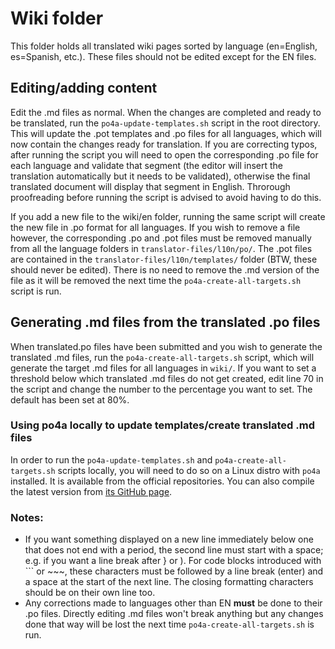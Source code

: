 # Wiki folder

This folder holds all translated wiki pages sorted by language (en=English, es=Spanish, etc.). These files should not be edited except for the EN files.

## Editing/adding content

Edit the .md files as normal. When the changes are completed and ready to be translated, run the `po4a-update-templates.sh` script in the root directory. This will update the .pot templates and .po files for all languages, which will now contain the changes ready for translation. If you are correcting typos, after running the script you will need to open the corresponding .po file for each language and validate that segment (the editor will insert the translation automatically but it needs to be validated), otherwise the final translated document will display that segment in English. Throrough proofreading before running the script is advised to avoid having to do this.

If you add a new file to the wiki/en folder, running the same script will create the new file in .po format for all languages. If you wish to remove a file however, the corresponding .po and .pot files must be removed manually from all the language folders in `translator-files/l10n/po/`. The .pot files are contained in the `translator-files/l10n/templates/` folder (BTW, these should never be edited). There is no need to remove the .md version of the file as it will be removed the next time the `po4a-create-all-targets.sh` script is run.

## Generating .md files from the translated .po files

When translated.po files have been submitted and you wish to generate the translated .md files, run the `po4a-create-all-targets.sh` script, which will generate the target .md files for all languages in `wiki/`. If you want to set a threshold below which translated .md files do not get created, edit line 70 in the script and change the number to the percentage you want to set. The default has been set at 80%.

### Using po4a locally to update templates/create translated .md files

In order to run the `po4a-update-templates.sh` and `po4a-create-all-targets.sh` scripts locally, you will need to do so on a Linux distro with `po4a` installed. It is available from the official repositories. You can also compile the latest version from [its GitHub page](https://github.com/mquinson/po4a).

### Notes:

- If you want something displayed on a new line immediately below one that does not end with a period, the second line must start with a space; e.g. if you want a line break after } or ). For code blocks introduced with ``` or ~~~, these characters must be followed by a line break (enter) and a space at the start of the next line. The closing formatting characters should be on their own line too.
- Any corrections made to languages other than EN **must** be done to their .po files. Directly editing .md files won't break anything but any changes done that way will be lost the next time `po4a-create-all-targets.sh` is run.
